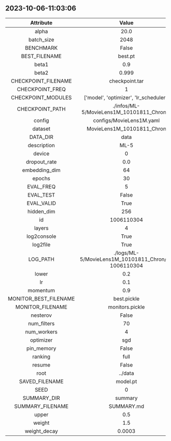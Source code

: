 
## 2023-10-06-11:03:06 


|  Attribute   |   Value   |
| :-------------: | :-----------: |
|  alpha  |   20.0    |
|  batch_size  |   2048    |
|  BENCHMARK  |   False    |
|  BEST_FILENAME  |   best.pt    |
|  beta1  |   0.9    |
|  beta2  |   0.999    |
|  CHECKPOINT_FILENAME  |   checkpoint.tar    |
|  CHECKPOINT_FREQ  |   1    |
|  CHECKPOINT_MODULES  |   ['model', 'optimizer', 'lr_scheduler']    |
|  CHECKPOINT_PATH  |   ./infos/ML-5/MovieLens1M_10101811_Chron/0    |
|  config  |   configs/MovieLens1M.yaml    |
|  dataset  |   MovieLens1M_10101811_Chron    |
|  DATA_DIR  |   data    |
|  description  |   ML-5    |
|  device  |   0    |
|  dropout_rate  |   0.0    |
|  embedding_dim  |   64    |
|  epochs  |   30    |
|  EVAL_FREQ  |   5    |
|  EVAL_TEST  |   False    |
|  EVAL_VALID  |   True    |
|  hidden_dim  |   256    |
|  id  |   1006110304    |
|  layers  |   4    |
|  log2console  |   True    |
|  log2file  |   True    |
|  LOG_PATH  |   ./logs/ML-5/MovieLens1M_10101811_Chron/0-1006110304    |
|  lower  |   0.2    |
|  lr  |   0.1    |
|  momentum  |   0.9    |
|  MONITOR_BEST_FILENAME  |   best.pickle    |
|  MONITOR_FILENAME  |   monitors.pickle    |
|  nesterov  |   False    |
|  num_filters  |   70    |
|  num_workers  |   4    |
|  optimizer  |   sgd    |
|  pin_memory  |   False    |
|  ranking  |   full    |
|  resume  |   False    |
|  root  |   ../data    |
|  SAVED_FILENAME  |   model.pt    |
|  SEED  |   0    |
|  SUMMARY_DIR  |   summary    |
|  SUMMARY_FILENAME  |   SUMMARY.md    |
|  upper  |   0.5    |
|  weight  |   1.5    |
|  weight_decay  |   0.0003    |
